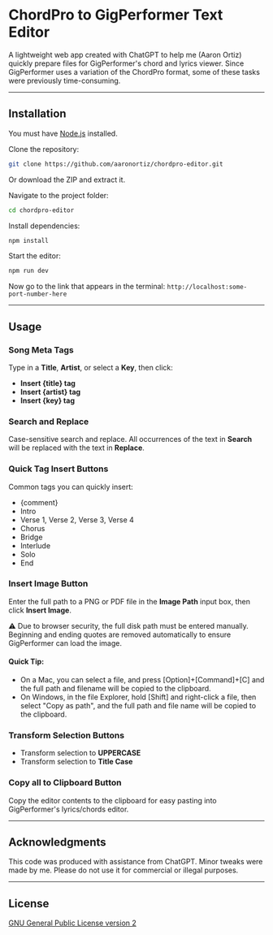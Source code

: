 # ChordPro to GigPerformer Text Editor

A lightweight web app created with ChatGPT to help me (Aaron Ortiz) quickly prepare files for GigPerformer's chord and lyrics viewer. Since GigPerformer uses a variation of the ChordPro format, some of these tasks were previously time-consuming.

---

## Installation

You must have [Node.js](https://nodejs.org/en) installed.

Clone the repository:

```bash
git clone https://github.com/aaronortiz/chordpro-editor.git
```

Or download the ZIP and extract it.

Navigate to the project folder:

```bash
cd chordpro-editor
```

Install dependencies:

```bash
npm install
```

Start the editor:

```bash
npm run dev
```

Now go to the link that appears in the terminal:
`http://localhost:some-port-number-here`

---

## Usage

### Song Meta Tags

Type in a **Title**, **Artist**, or select a **Key**, then click:

- **Insert {title} tag**
- **Insert {artist} tag**
- **Insert {key} tag**

### Search and Replace

Case-sensitive search and replace. All occurrences of the text in **Search** will be replaced with the text in **Replace**.

### Quick Tag Insert Buttons

Common tags you can quickly insert:

- {comment}
- Intro
- Verse 1, Verse 2, Verse 3, Verse 4
- Chorus
- Bridge
- Interlude
- Solo
- End

### Insert Image Button

Enter the full path to a PNG or PDF file in the **Image Path** input box, then click **Insert Image**.

⚠️ Due to browser security, the full disk path must be entered manually. Beginning and ending quotes are removed automatically to ensure GigPerformer can load the image.

#### Quick Tip:

- On a Mac, you can select a file, and press [Option]+[Command]+[C] and the full path and filename will be copied to the clipboard.
- On Windows, in the file Explorer, hold [Shift] and right-click a file, then select "Copy as path", and the full path and file name will be copied to the clipboard.

### Transform Selection Buttons

- Transform selection to **UPPERCASE**
- Transform selection to **Title Case**

### Copy all to Clipboard Button

Copy the editor contents to the clipboard for easy pasting into GigPerformer's lyrics/chords editor.

---

## Acknowledgments

This code was produced with assistance from ChatGPT. Minor tweaks were made by me. Please do not use it for commercial or illegal purposes.

---

## License

[GNU General Public License version 2](https://opensource.org/license/gpl-2-0)

